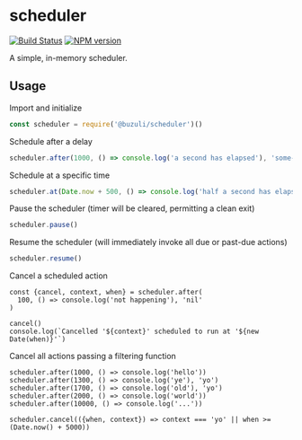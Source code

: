 # scheduler

[![Build Status][travis-image]][travis-url]
[![NPM version][npm-image]][npm-url]

A simple, in-memory scheduler.

## Usage

Import and initialize
```javascript
const scheduler = require('@buzuli/scheduler')()
```

Schedule after a delay
```javascript
scheduler.after(1000, () => console.log('a second has elapsed'), 'some-context')
```

Schedule at a specific time
```javascript
scheduler.at(Date.now + 500, () => console.log('half a second has elapsed'), {some: 'ctxt'})
```

Pause the scheduler (timer will be cleared, permitting a clean exit)
```javascript
scheduler.pause()
```

Resume the scheduler (will immediately invoke all due or past-due actions)
```javascript
scheduler.resume()
```

Cancel a scheduled action
```javacsript
const {cancel, context, when} = scheduler.after(
  100, () => console.log('not happening'), 'nil'
)

cancel()
console.log(`Cancelled '${context}' scheduled to run at '${new Date(when)}'`)
```

Cancel all actions passing a filtering function
```javacsript
scheduler.after(1000, () => console.log('hello'))
scheduler.after(1300, () => console.log('ye'), 'yo')
scheduler.after(1700, () => console.log('old'), 'yo')
scheduler.after(2000, () => console.log('world'))
scheduler.after(10000, () => console.log('...'))

scheduler.cancel(({when, context}) => context === 'yo' || when >= (Date.now() + 5000))
```

[travis-url]: https://travis-ci.org/joeledwards/node-scheduler
[travis-image]: https://img.shields.io/travis/joeledwards/node-scheduler/master.svg
[npm-url]: https://www.npmjs.com/package/@buzuli/scheduler
[npm-image]: https://img.shields.io/npm/v/@buzuli/scheduler.svg
